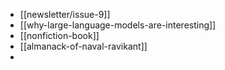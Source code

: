 - [[newsletter/issue-9]]
- [[why-large-language-models-are-interesting]]
- [[nonfiction-book]]
- [[almanack-of-naval-ravikant]]
-